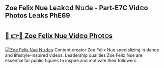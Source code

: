 ## Zoe Felix Nue Le𝚊k𝚎d N𝚞𝚍e - Part-E7C Vid𝚎o Photos Le𝚊ks PhE69

# <h2><a href="http://fb5gbbu.evod.top/?m=Zoe+Felix+Nue">🔗 👉🔴 Zoe Felix Nue Vid𝚎o Ph𝚘t𝚘s</a></h2>

[![Zoe Felix Nue N𝚞d𝚎s](https://i.imgur.com/8V9OHl7.gif)](http://fb5gbbu.evod.top/?m=Zoe+Felix+Nue)
Content creator Zoe Felix Nue specializing in dance and lifestyle-inspired videos. Leadership qualities Zoe Felix Nue are essential for public figures to inspire and motivate their followers. 
